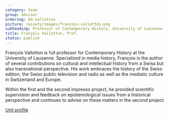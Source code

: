 ```yaml
---
category: team
group: advisor
ordering: 04-vallotton
picture: /assets/images/francois-vallotton.png
subheading: Professor of Contemporary History, University of Lausanne
title: François Vallotton, Prof.
status: publish
---
```


François Vallotton is full professor for Contemporary History at the University of Lausanne. Specialized in media history, François is the author of several contributions on cultural and intellectual history from a Swiss but also transnational perspective. His work embraces the history of the Swiss edition, the Swiss public television and radio as well as the mediatic culture in Switzerland and Europe.

Within the first and the second impresso project, he provided scientific supervision and feedback on epistemological issues from a historical perspective and continues to advise on these matters in the second project.

[Unil profile](https://www.unil.ch/hist/fr/home/menuinst/collaborateurrices/histoire-contemporaine-1/vallotton-francois-1.html)
